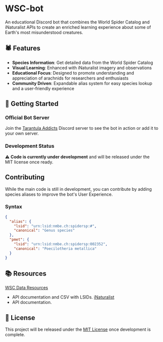 # WSC-bot

An educational Discord bot that combines the World Spider Catalog and iNaturalist APIs to create an enriched learning experience about some of Earth's most misunderstood creatures.

## 🕷️ Features

- **Species Information**: Get detailed data from the World Spider Catalog
- **Visual Learning**: Enhanced with iNaturalist imagery and observations
- **Educational Focus**: Designed to promote understanding and appreciation of arachnids for researchers and enthusiasts
- **Community Driven**: Expandable alias system for easy species lookup and a user-friendly experience

## 🚀 Getting Started

### Official Bot Server
Join the [Tarantula Addicts](https://discord.gg/ta) Discord server to see the bot in action or add it to your own server.

### Development Status
⚠️ **Code is currently under development** and will be released under the MIT license once ready.

## Contributing

While the main code is still in development, you can contribute by adding species aliases to improve the bot's User Experience.

### Syntax

```json
{
  "alias": {
    "lsid": "urn:lsid:nmbe.ch:spidersp:#",
    "canonical": "Genus species"
  },
  "pmet": {
    "lsid": "urn:lsid:nmbe.ch:spidersp:002352",
    "canonical": "Poecilotheria metallica"
  }
}
```

## 📚 Resources

[WSC Data Resources](https://wsc.nmbe.ch/dataresources)
- API documentation and CSV with LSIDs.
[iNaturalist](https://api.inaturalist.org/v1/docs/)
- API documentation.

## 📄 License

This project will be released under the [MIT License](LICENSE) once development is complete.
